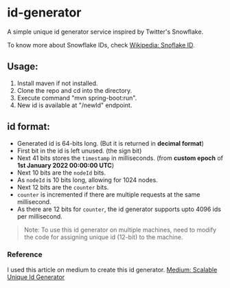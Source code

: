 # id-generator

A simple unique id generator service inspired by Twitter's Snowflake.

To know more about Snowflake IDs, check [Wikipedia: Snoflake ID](https://en.wikipedia.org/wiki/Snowflake_ID).


## Usage:

1. Install maven if not installed.
2. Clone the repo and cd into the directory.
3. Execute command "mvn spring-boot:run".
4. New id is available at "/newId" endpoint.


## id format:

- Generated id is 64-bits long. (But it is returned in **decimal format**)
- First bit in the id is left unused. (the sign bit)
- Next 41 bits stores the `timestamp` in milliseconds. (from **custom epoch** of **1st January 2022 00:00:00 UTC**)
- Next 10 bits are the `nodeId` bits.
- As `nodeId` is 10 bits long, allowing for 1024 nodes.
- Next 12 bits are the `counter` bits.
- `counter` is incremented if there are multiple requests at the same millisecond.
- As there are 12 bits for `counter`, the id generator supports upto 4096 ids per millisecond.


> Note: To use this id generator on multiple machines, need to modify the code for assigning unique id (12-bit) to the machine.


### Reference

I used this article on medium to create this id generator. [Medium: Scalable Unique Id Generator](https://medium.com/double-pointer/system-design-interview-scalable-unique-id-generator-twitter-snowflake-or-a-similar-service-18af22d74343)
